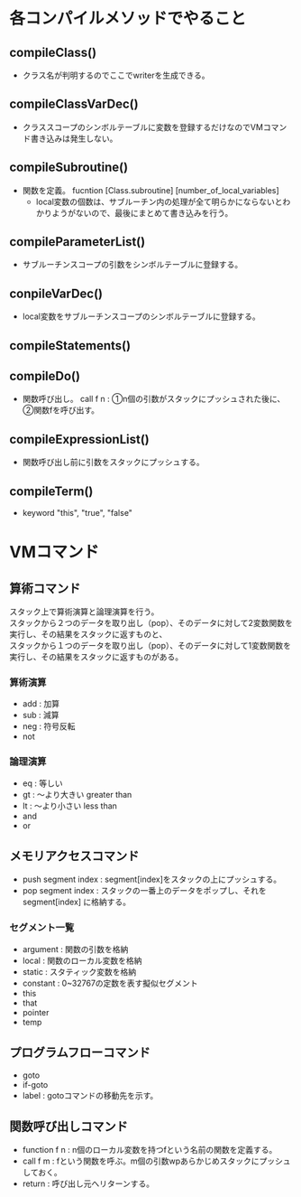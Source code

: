 # 各コンパイルメソッドでやること
## compileClass()
- クラス名が判明するのでここでwriterを生成できる。

## compileClassVarDec()
- クラススコープのシンボルテーブルに変数を登録するだけなのでVMコマンド書き込みは発生しない。

## compileSubroutine()
- 関数を定義。 fucntion [Class.subroutine] [number_of_local_variables]
    - local変数の個数は、サブルーチン内の処理が全て明らかにならないとわかりようがないので、最後にまとめて書き込みを行う。

## compileParameterList()
- サブルーチンスコープの引数をシンボルテーブルに登録する。

## conpileVarDec()
- local変数をサブルーチンスコープのシンボルテーブルに登録する。

## compileStatements()

## compileDo()
- 関数呼び出し。 call f n : ①n個の引数がスタックにプッシュされた後に、②関数fを呼び出す。

## compileExpressionList()
- 関数呼び出し前に引数をスタックにプッシュする。

## compileTerm()
- keyword "this", "true", "false"

# VMコマンド
## 算術コマンド
スタック上で算術演算と論理演算を行う。<br>
スタックから２つのデータを取り出し（pop）、そのデータに対して2変数関数を実行し、その結果をスタックに返すものと、<br>
スタックから１つのデータを取り出し（pop）、そのデータに対して1変数関数を実行し、その結果をスタックに返すものがある。

### 算術演算
- add : 加算
- sub : 減算
- neg : 符号反転
- not

### 論理演算
- eq : 等しい
- gt : 〜より大きい greater than
- lt : 〜より小さい less than
- and
- or

## メモリアクセスコマンド
- push segment index : segment[index]をスタックの上にプッシュする。
- pop segment index : スタックの一番上のデータをポップし、それをsegment[index] に格納する。

### セグメント一覧
- argument : 関数の引数を格納
- local : 関数のローカル変数を格納
- static : スタティック変数を格納
- constant : 0~32767の定数を表す擬似セグメント
- this
- that
- pointer
- temp

## プログラムフローコマンド
- goto
- if-goto
- label : gotoコマンドの移動先を示す。

## 関数呼び出しコマンド
- function f n : n個のローカル変数を持つfという名前の関数を定義する。
- call f m : fという関数を呼ぶ。m個の引数wpあらかじめスタックにプッシュしておく。
- return : 呼び出し元へリターンする。